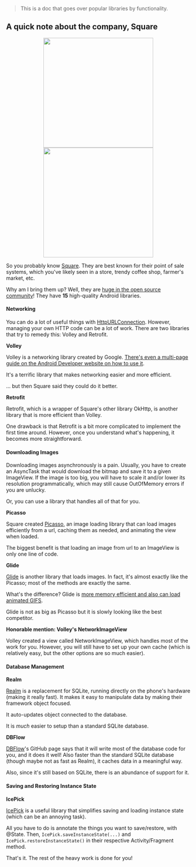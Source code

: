 > This is a doc that goes over popular libraries by functionality.


## A quick note about the company, Square

<p align="center">
	<img src="https://9to5mac.files.wordpress.com/2014/03/sr-swipe-iphone-e3df889d656d0feb803e6850521a91f8.jpg" height="300px" /> <img src="https://dl6rt3mwcjzxg.cloudfront.net/assets/stand/configure-counter-7dc4881c9aa248e1c0bca54905eb9b6a.jpg" height="300px" />
</p

So you probably know [Square](https://squareup.com/). They are best known for their point of sale systems, which you've likely seen in a store, trendy coffee shop, farmer's market, etc.

Why am I bring them up? Well, they are [huge in the open source community](http://square.github.io/)! They have **15** high-quality Android libraries.


#### Networking

You can do a lot of useful things with [HttpURLConnection](http://developer.android.com/training/basics/network-ops/connecting.html). However, managing your own HTTP code can be a lot of work. There are two libraries that try to remedy this: Volley and Retrofit.

**Volley**

Volley is a networking library created by Google. [There's even a multi-page guide on the Android Developer website on how to use it](http://developer.android.com/training/volley/index.html).

It's a terrific library that makes networking easier and more efficient.

... but then Square said they could do it better.

**Retrofit**

Retrofit, which is a wrapper of Square's other library OkHttp, is another library that is more efficient than Volley.

One drawback is that Retrofit is a bit more complicated to implement the first time around. However, once you understand what's happening, it becomes more straightforward.

#### Downloading Images

Downloading images asynchronously is a pain. Usually, you have to create an AsyncTask that would download the bitmap and save it to a given ImageView. If the image is too big, you will have to scale it and/or lower its resolution programmatically, which may still cause OutOfMemory errors if you are unlucky.

Or, you can use a library that handles all of that for you.

**Picasso**

Square created [Picasso](http://square.github.io/picasso/), an image loading library that can load images efficiently from a url, caching them as needed, and animating the view when loaded.

The biggest benefit is that loading an image from url to an ImageView is only one line of code.

**Glide**

[Glide](https://github.com/bumptech/glide) is another library that loads images. In fact, it's almost exactly like the Picasso; most of the methods are exactly the same.

What's the difference? Glide is [more memory efficient and also can load animated GIFS](http://inthecheesefactory.com/blog/get-to-know-glide-recommended-by-google/en).

Glide is not as big as Picasso but it is slowly looking like the best competitor.

**Honorable mention: Volley's NetworkImageView**

Volley created a view called NetworkImageView, which handles most of the work for you. However, you will still have to set up your own cache (which is relatively easy, but the other options are so much easier).


#### Database Management

**Realm**

[Realm](http://inthecheesefactory.com/blog/get-to-know-glide-recommended-by-google/en) is a replacement for SQLite, running directly on the phone's hardware (making it really fast). It makes it easy to manipulate data by making their framework object focused.

It auto-updates object connected to the database.

It is *much* easier to setup than a standard SQLite database.

**DBFlow**

[DBFlow](https://github.com/Raizlabs/DBFlow)'s GitHub page says that it will write most of the database code for you, and it does it well! Also faster than the standard SQLite database (though maybe not as fast as Realm), it caches data in a meaningful way.

Also, since it's still based on SQLite, there is an abundance of support for it.


#### Saving and Restoring Instance State

**IcePick**

[IcePick](https://github.com/frankiesardo/icepick) is a useful library that simplifies saving and loading instance state (which can be an annoying task).

All you have to do is annotate the things you want to save/restore, with @State. Then, `IcePick.saveInstanceState(...)` and `IcePick.restoreInstanceState()` in their respective Activity/Fragment method.

That's it. The rest of the heavy work is done for you!
